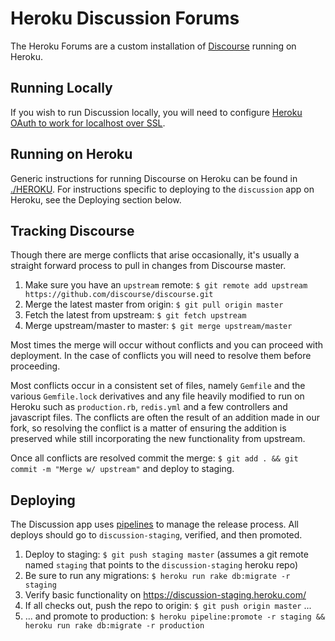 # Heroku Discussion Forums

The Heroku Forums are a custom installation of [Discourse](https://github.com/discourse/discourse/) running on Heroku.

## Running Locally

If you wish to run Discussion locally, you will need to configure [Heroku OAuth to work for localhost over SSL](https://github.com/heroku/discussion/blob/master/HEROKU-LOCAL-OAUTH).

## Running on Heroku

Generic instructions for running Discourse on Heroku can be found in [./HEROKU](https://github.com/heroku/discussion/blob/master/HEROKU). For instructions specific to deploying to the `discussion` app on Heroku, see the Deploying section below.

## Tracking Discourse

Though there are merge conflicts that arise occasionally, it's usually a straight forward process to pull in changes from Discourse master.

1. Make sure you have an `upstream` remote: `$ git remote add upstream https://github.com/discourse/discourse.git`
1. Merge the latest master from origin: `$ git pull origin master`
1. Fetch the latest from upstream: `$ git fetch upstream`
1. Merge upstream/master to master: `$ git merge upstream/master`

Most times the merge will occur without conflicts and you can proceed with deployment. In the case of conflicts you will need to resolve them before proceeding.

Most conflicts occur in a consistent set of files, namely `Gemfile` and the various `Gemfile.lock` derivatives and any file heavily modified to run on Heroku such as `production.rb`, `redis.yml` and a few controllers and javascript files. The conflicts are often the result of an addition made in our fork, so resolving the conflict is a matter of ensuring the addition is preserved while still incorporating the new functionality from upstream.

Once all conflicts are resolved commit the merge: `$ git add . && git commit -m "Merge w/ upstream"` and deploy to staging.

## Deploying

The Discussion app uses [pipelines](https://devcenter.heroku.com/articles/labs-pipelines) to manage the release process. All deploys should go to `discussion-staging`, verified, and then promoted.

1. Deploy to staging: `$ git push staging master` (assumes a git remote named `staging` that points to the `discussion-staging` heroku repo)
1. Be sure to run any migrations: `$ heroku run rake db:migrate -r staging`
1. Verify basic functionality on https://discussion-staging.heroku.com/
1. If all checks out, push the repo to origin: `$ git push origin master` ...
1. ... and promote to production: `$ heroku pipeline:promote -r staging && heroku run rake db:migrate -r production`
